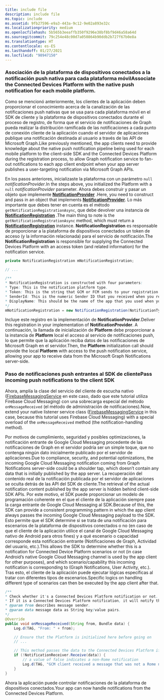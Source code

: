 ```yaml
---
title: include file
description: include file
ms.topic: include
ms.assetid: 9fb27596-e9a3-443a-9c12-9e02a893e32c
ms.localizationpriority: medium
ms.openlocfilehash: 5b565b3eeaffb350f9296e38bf8bf9d46a58a64d
ms.sourcegitcommit: 79c254e48c00d7a050864b90ddb2b727f67b0e8a
ms.translationtype: HT
ms.contentlocale: es-ES
ms.lasthandoff: 01/27/2021
ms.locfileid: "98947150"
---
```

### <a name="associate-the-connected-devices-platform-with-the-native-push-notification-for-each-mobile-platform"></a><span data-ttu-id="eceff-103">Asociación de la plataforma de dispositivos conectados a la notificación push nativa para cada plataforma móvil</span><span class="sxs-lookup"><span data-stu-id="eceff-103">Associate the Connected Devices Platform with the native push notification for each mobile platform.</span></span> 

<span data-ttu-id="eceff-104">Como se mencionó anteriormente, los clientes de la aplicación deben proporcionar el conocimiento acerca de la canalización de las notificaciones push nativas que se usa para cada plataforma móvil en el SDK de cliente y la plataforma de dispositivos conectados durante el proceso de registro, de forma que el servicio de notificaciones de Graph pueda realizar la distribución ramificada de las notificaciones a cada punto de conexión cliente de la aplicación cuando el servidor de aplicaciones publique una notificación destinada al usuario a través de las API de Microsoft Graph.</span><span class="sxs-lookup"><span data-stu-id="eceff-104">Like previously mentioned, the app clients need to provide knowledge about the native push notification pipeline being used for each mobile platform to the client-side SDK and the Connected Devices Platform during the registration process, to allow Graph notification service to fan-out notifications to each app client endpoint when your app server publishes a user-targeting notification via Microsoft Graph APIs.</span></span>

<span data-ttu-id="eceff-105">En los pasos anteriores, inicializaste la plataforma con un parámetro `null` *notificationProvider*.</span><span class="sxs-lookup"><span data-stu-id="eceff-105">In the steps above, you initialized the Platform with a `null` *notificationProvider* parameter.</span></span> <span data-ttu-id="eceff-106">Ahora debes construir y pasar un objeto que implemente **[NotificationProvider](/java/api/com.microsoft.connecteddevices.core._notification_provider)** .</span><span class="sxs-lookup"><span data-stu-id="eceff-106">Here, you need to construct and pass in an object that implements **[NotificationProvider](/java/api/com.microsoft.connecteddevices.core._notification_provider)**.</span></span> <span data-ttu-id="eceff-107">Lo más importante que debes tener en cuenta es el método `getNotificationRegistrationAsync`, que debe devolver una instancia de **[NotificationRegistration](/java/api/com.microsoft.connecteddevices.core._notification_registration)** .</span><span class="sxs-lookup"><span data-stu-id="eceff-107">The main thing to note is the `getNotificationRegistrationAsync` method, which must return a **[NotificationRegistration](/java/api/com.microsoft.connecteddevices.core._notification_registration)** instance.</span></span> <span data-ttu-id="eceff-108">**NotificationRegistration** es responsable de proporcionar a la plataforma de dispositivos conectados un token de acceso (y la información relacionada) para el servicio de notificación.</span><span class="sxs-lookup"><span data-stu-id="eceff-108">The **NotificationRegistration** is responsible for supplying the Connected Devices Platform with an access token (and related information) for the notification service.</span></span>

```java
private NotificationRegistration mNotificationRegistration;

// ...

/**
* NotificationRegistration is constructed with four parameters:
* Type: This is the notification platform type.
* Token: This is the string that GCM or FCM sends to your registration intent service.
* SenderId: This is the numeric Sender ID that you received when you registered your app for push notifications.
* DisplayName: This should be the name of the app that you used when you registered it on the Microsoft dev portal. 
*/
mNotificationRegistration = new NotificationRegistration(NotificationType.FCM, token, FCM_SENDER_ID, "MyAppName");
```

<span data-ttu-id="eceff-109">Incluye este registro en la implementación de **NotificationProvider**.</span><span class="sxs-lookup"><span data-stu-id="eceff-109">Deliver this registration in your implementation of **NotificationProvider**.</span></span> <span data-ttu-id="eceff-110">A continuación, la llamada de inicialización de **Platform** debe proporcionar a la instancia de **Platform** local el acceso al servicio de notificaciones push, lo que permite que la aplicación reciba datos de las notificaciones de Microsoft Graph en el servidor.</span><span class="sxs-lookup"><span data-stu-id="eceff-110">Then, the **Platform** initialization call should provide the local **Platform** with access to the push notification service, allowing your app to receive data from the Microsoft Graph Notifications server-side.</span></span> 

### <a name="pass-incoming-push-notifications-to-the-client-sdk"></a><span data-ttu-id="eceff-111">Paso de notificaciones push entrantes al SDK de cliente</span><span class="sxs-lookup"><span data-stu-id="eceff-111">Pass incoming push notifications to the client SDK</span></span>
<span data-ttu-id="eceff-112">Ahora, amplía la clase del servicio del cliente de escucha nativo ([FirebaseMessagingService](https://firebase.google.com/docs/reference/android/com/google/firebase/messaging/FirebaseMessagingService) en este caso, dado que este tutorial utiliza Firebase Cloud Messaging) con una sobrecarga especial del método `onMessageReceived` (el método de administración de notificaciones).</span><span class="sxs-lookup"><span data-stu-id="eceff-112">Now, extend your native listener service class ([FirebaseMessagingService](https://firebase.google.com/docs/reference/android/com/google/firebase/messaging/FirebaseMessagingService) in this case, because this tutorial uses Firebase Cloud Messaging) with a special overload of the `onMessageReceived` method (the notification-handling method).</span></span>

<span data-ttu-id="eceff-113">Por motivos de cumplimiento, seguridad y posibles optimizaciones, la notificación entrante de Google Cloud Messaging procedente de las notificaciones de Graph en el servidor podría ser un simple toque, que no contenga ningún dato inicialmente publicado por el servidor de aplicaciones.</span><span class="sxs-lookup"><span data-stu-id="eceff-113">Due to compliance, security, and potential optimizations, the incoming Google Cloud Messaging notification coming from Graph Notifications server-side could be a shoulder tap, which doesn’t contain any data that is initially published by the app server.</span></span> <span data-ttu-id="eceff-114">La recuperación del contenido real de la notificación publicada por el servidor de aplicaciones se oculta detrás de las API del SDK de cliente.</span><span class="sxs-lookup"><span data-stu-id="eceff-114">The retrieval of the actual notification content published by the app server is hidden behind client-side SDK APIs.</span></span> <span data-ttu-id="eceff-115">Por este motivo, el SDK puede proporcionar un modelo de programación coherente en el que el cliente de la aplicación siempre pase la carga entrante de Google Cloud Messaging al SDK.</span><span class="sxs-lookup"><span data-stu-id="eceff-115">Because of this, the SDK can provide a consistent programming pattern in which the app client always passes the incoming Google Cloud Messaging payload to the SDK.</span></span> <span data-ttu-id="eceff-116">Esto permite que el SDK determine si se trata de una notificación para escenarios de la plataforma de dispositivos conectados o no (en caso de que el cliente de la aplicación utilice el canal de Google Cloud Messaging nativo de Android para otros fines) y a qué escenario o capacidad corresponde esta notificación entrante (Notificaciones de Graph, Actividad del usuario, etc.).</span><span class="sxs-lookup"><span data-stu-id="eceff-116">This allows the SDK to determine whether this is a notification for Connected Device Platform scenarios or not (in case Android’s native Google Cloud Messaging channel is used by the app client for other purposes), and which scenario/capability this incoming notification is corresponding to (Graph Notifications, User Activity, etc.).</span></span> <span data-ttu-id="eceff-117">Tras esto, el cliente de la aplicación puede ejecutar lógicas específicas al tratar con diferentes tipos de escenarios.</span><span class="sxs-lookup"><span data-stu-id="eceff-117">Specific logics on handling different type of scenarios can then be executed by the app client after that.</span></span> 

```java
/**
* Check whether it's a Connected Devices Platform notification or not.
* If it is a Connected Devices Platform notification, it will notify the apps with the information in the notification.
* @param from describes message sender.
* @param data message data as String key/value pairs.
*/
@Override
public void onMessageReceived(String from, Bundle data) {
    Log.d(TAG, "From: " + from);

    // Ensure that the Platform is initialized here before going on
    // ...

    // This method passes the data to the Connected Devices Platform if is compatible.
    if (!NotificationReceiver.Receive(data)) {
        // a value of false indicates a non-Rome notification
        Log.d(TAG, "GCM client received a message that was not a Rome notification");
    }
}
```

<span data-ttu-id="eceff-118">Ahora la aplicación puede controlar notificaciones de la plataforma de dispositivos conectados.</span><span class="sxs-lookup"><span data-stu-id="eceff-118">Your app can now handle notifications from the Connected Devices Platform.</span></span>